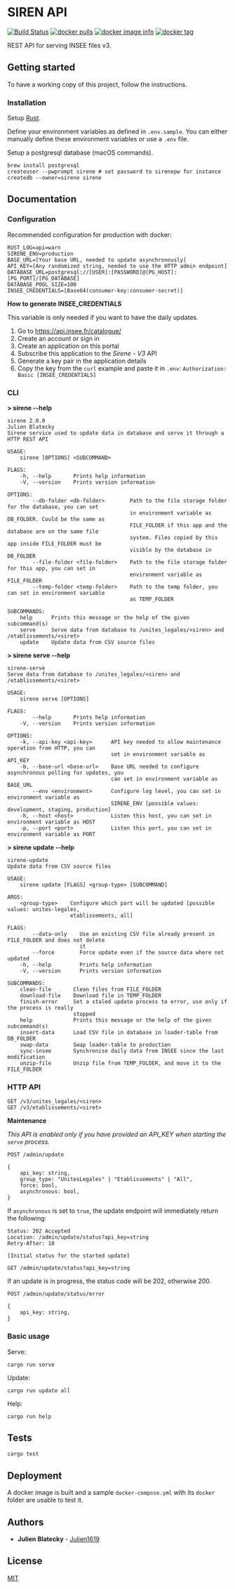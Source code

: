# SIREN API

[![Build Status](https://travis-ci.com/Creatiwity/siren.svg?branch=master)](https://travis-ci.com/Creatiwity/siren)
[![docker pulls](https://img.shields.io/docker/pulls/creatiwity/siren.svg)](https://hub.docker.com/r/creatiwity/siren/)
[![docker image info](https://images.microbadger.com/badges/image/creatiwity/siren.svg)](http://microbadger.com/images/creatiwity/siren)
[![docker tag](https://images.microbadger.com/badges/version/creatiwity/siren.svg)](https://hub.docker.com/r/creatiwity/siren/tags/)

REST API for serving INSEE files v3.

## Getting started

To have a working copy of this project, follow the instructions.

### Installation

Setup [Rust](https://www.rust-lang.org).

Define your environment variables as defined in `.env.sample`. You can either manually define these environment variables or use a `.env` file.

Setup a postgresql database (macOS commands).

```
brew install postgresql
createuser --pwprompt sirene # set password to sirenepw for instance
createdb --owner=sirene sirene
```

## Documentation

### Configuration

Recommended configuration for production with docker:

```
RUST_LOG=api=warn
SIRENE_ENV=production
BASE_URL=[Your base URL, needed to update asynchronously]
API_KEY=[Any randomized string, needed to use the HTTP admin endpoint]
DATABASE_URL=postgresql://[USER]:[PASSWORD]@[PG_HOST]:[PG_PORT]/[PG_DATABASE]
DATABASE_POOL_SIZE=100
INSEE_CREDENTIALS=[Base64(consumer-key:consumer-secret)]
```

**How to generate INSEE_CREDENTIALS**

This variable is only needed if you want to have the daily updates.

1. Go to https://api.insee.fr/catalogue/
2. Create an account or sign in
3. Create an application on this portal
4. Subscribe this application to the *Sirene - V3* API
5. Generate a key pair in the application details
6. Copy the key from the `curl` example and paste it in `.env`: `Authorization: Basic [INSEE_CREDENTIALS]`

### CLI

**> sirene --help**

```
sirene 2.0.0
Julien Blatecky
Sirene service used to update data in database and serve it through a HTTP REST API

USAGE:
    sirene [OPTIONS] <SUBCOMMAND>

FLAGS:
    -h, --help       Prints help information
    -V, --version    Prints version information

OPTIONS:
        --db-folder <db-folder>        Path to the file storage folder for the database, you can set
                                       in environment variable as DB_FOLDER. Could be the same as
                                       FILE_FOLDER if this app and the database are on the same file
                                       system. Files copied by this app inside FILE_FOLDER must be
                                       visible by the database in DB_FOLDER
        --file-folder <file-folder>    Path to the file storage folder for this app, you can set in
                                       environment variable as FILE_FOLDER
        --temp-folder <temp-folder>    Path to the temp folder, you can set in environment variable
                                       as TEMP_FOLDER

SUBCOMMANDS:
    help      Prints this message or the help of the given subcommand(s)
    serve     Serve data from database to /unites_legales/<siren> and /etablissements/<siret>
    update    Update data from CSV source files
```

**> sirene serve --help**

```
sirene-serve 
Serve data from database to /unites_legales/<siren> and /etablissements/<siret>

USAGE:
    sirene serve [OPTIONS]

FLAGS:
        --help       Prints help information
    -V, --version    Prints version information

OPTIONS:
    -k, --api-key <api-key>      API key needed to allow maintenance operation from HTTP, you can
                                 set in environment variable as API_KEY
    -b, --base-url <base-url>    Base URL needed to configure asynchronous polling for updates, you
                                 can set in environment variable as BASE_URL
        --env <environment>      Configure log level, you can set in environment variable as
                                 SIRENE_ENV [possible values: development, staging, production]
    -h, --host <host>            Listen this host, you can set in environment variable as HOST
    -p, --port <port>            Listen this port, you can set in environment variable as PORT
```

**> sirene update --help**

```
sirene-update 
Update data from CSV source files

USAGE:
    sirene update [FLAGS] <group-type> [SUBCOMMAND]

ARGS:
    <group-type>    Configure which part will be updated [possible values: unites-legales,
                    etablissements, all]

FLAGS:
        --data-only    Use an existing CSV file already present in FILE_FOLDER and does not delete
                       it
        --force        Force update even if the source data where not updated
    -h, --help         Prints help information
    -V, --version      Prints version information

SUBCOMMANDS:
    clean-file       Clean files from FILE_FOLDER
    download-file    Download file in TEMP_FOLDER
    finish-error     Set a staled update process to error, use only if the process is really
                     stopped
    help             Prints this message or the help of the given subcommand(s)
    insert-data      Load CSV file in database in loader-table from DB_FOLDER
    swap-data        Swap loader-table to production
    sync-insee       Synchronise daily data from INSEE since the last modification
    unzip-file       Unzip file from TEMP_FOLDER, and move it to the FILE_FOLDER
```

### HTTP API

```
GET /v3/unites_legales/<siren>
GET /v3/etablissements/<siret>
```

**Maintenance**

_This API is enabled only if you have provided an API_KEY when starting the `serve` process._

```
POST /admin/update

{
    api_key: string,
    group_type: "UnitesLegales" | "Etablissements" | "All",
    force: bool,
    asynchronous: bool,
}
```

If `asynchronous` is set to `true`, the update endpoint will immediately return the following:
```
Status: 202 Accepted
Location: /admin/update/status?api_key=string
Retry-After: 10

[Initial status for the started update]
```

```
GET /admin/update/status?api_key=string
```
If an update is in progress, the status code will be 202, otherwise 200.

```
POST /admin/update/status/error

{
    api_key: string,
}
```

### Basic usage

Serve:

```
cargo run serve
```

Update:

```
cargo run update all
```

Help:

```
cargo run help
```

## Tests

```
cargo test
```

## Deployment

A docker image is built and a sample `docker-compose.yml` with its `docker` folder are usable to test it.

## Authors

-   **Julien Blatecky** - [Julien1619](https://twitter.com/Julien1619)

## License

[MIT](LICENSE.md)

